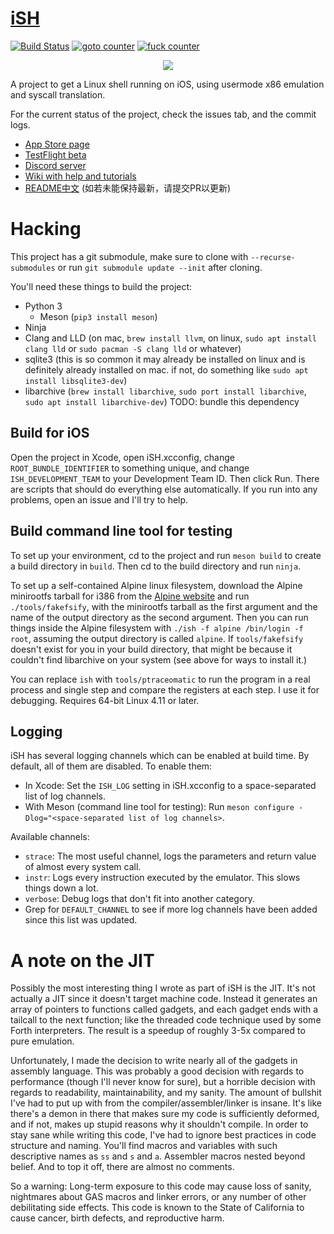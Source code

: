 # [iSH](https://ish.app)

[![Build Status](https://travis-ci.org/ish-app/ish.svg?branch=master)](https://travis-ci.org/ish-app/ish)
[![goto counter](https://img.shields.io/github/search/ish-app/ish/goto.svg)](https://github.com/ish-app/ish/search?q=goto)
[![fuck counter](https://img.shields.io/github/search/ish-app/ish/fuck.svg)](https://github.com/ish-app/ish/search?q=fuck)

<p align="center">
<a href="https://ish.app">
<img src="https://ish.app/assets/github-readme.png">
</a>
</p>

A project to get a Linux shell running on iOS, using usermode x86 emulation and syscall translation.

For the current status of the project, check the issues tab, and the commit logs.

- [App Store page](https://apps.apple.com/us/app/ish-shell/id1436902243)
- [TestFlight beta](https://testflight.apple.com/join/97i7KM8O)
- [Discord server](https://discord.gg/HFAXj44)
- [Wiki with help and tutorials](https://github.com/ish-app/ish/wiki)
- [README中文](https://github.com/ish-app/ish/blob/master/README_ZH.md) (如若未能保持最新，请提交PR以更新)

# Hacking

This project has a git submodule, make sure to clone with `--recurse-submodules` or run `git submodule update --init` after cloning.

You'll need these things to build the project:

 - Python 3
   + Meson (`pip3 install meson`)
 - Ninja
 - Clang and LLD (on mac, `brew install llvm`, on linux, `sudo apt install clang lld` or `sudo pacman -S clang lld` or whatever)
 - sqlite3 (this is so common it may already be installed on linux and is definitely already installed on mac. if not, do something like `sudo apt install libsqlite3-dev`)
 - libarchive (`brew install libarchive`, `sudo port install libarchive`, `sudo apt install libarchive-dev`) TODO: bundle this dependency

## Build for iOS

Open the project in Xcode, open iSH.xcconfig, change `ROOT_BUNDLE_IDENTIFIER` to something unique, and change `ISH_DEVELOPMENT_TEAM` to your Development Team ID. Then click Run. There are scripts that should do everything else automatically. If you run into any problems, open an issue and I'll try to help.

## Build command line tool for testing

To set up your environment, cd to the project and run `meson build` to create a build directory in `build`. Then cd to the build directory and run `ninja`.

To set up a self-contained Alpine linux filesystem, download the Alpine minirootfs tarball for i386 from the [Alpine website](https://alpinelinux.org/downloads/) and run `./tools/fakefsify`, with the minirootfs tarball as the first argument and the name of the output directory as the second argument. Then you can run things inside the Alpine filesystem with `./ish -f alpine /bin/login -f root`, assuming the output directory is called `alpine`. If `tools/fakefsify` doesn't exist for you in your build directory, that might be because it couldn't find libarchive on your system (see above for ways to install it.)

You can replace `ish` with `tools/ptraceomatic` to run the program in a real process and single step and compare the registers at each step. I use it for debugging. Requires 64-bit Linux 4.11 or later.

## Logging

iSH has several logging channels which can be enabled at build time. By default, all of them are disabled. To enable them:

- In Xcode: Set the `ISH_LOG` setting in iSH.xcconfig to a space-separated list of log channels.
- With Meson (command line tool for testing): Run `meson configure -Dlog="<space-separated list of log channels>`.

Available channels:

- `strace`: The most useful channel, logs the parameters and return value of almost every system call.
- `instr`: Logs every instruction executed by the emulator. This slows things down a lot.
- `verbose`: Debug logs that don't fit into another category.
- Grep for `DEFAULT_CHANNEL` to see if more log channels have been added since this list was updated.

# A note on the JIT

Possibly the most interesting thing I wrote as part of iSH is the JIT. It's not actually a JIT since it doesn't target machine code. Instead it generates an array of pointers to functions called gadgets, and each gadget ends with a tailcall to the next function; like the threaded code technique used by some Forth interpreters. The result is a speedup of roughly 3-5x compared to pure emulation.

Unfortunately, I made the decision to write nearly all of the gadgets in assembly language. This was probably a good decision with regards to performance (though I'll never know for sure), but a horrible decision with regards to readability, maintainability, and my sanity. The amount of bullshit I've had to put up with from the compiler/assembler/linker is insane. It's like there's a demon in there that makes sure my code is sufficiently deformed, and if not, makes up stupid reasons why it shouldn't compile. In order to stay sane while writing this code, I've had to ignore best practices in code structure and naming. You'll find macros and variables with such descriptive names as `ss` and `s` and `a`. Assembler macros nested beyond belief. And to top it off, there are almost no comments.

So a warning: Long-term exposure to this code may cause loss of sanity, nightmares about GAS macros and linker errors, or any number of other debilitating side effects. This code is known to the State of California to cause cancer, birth defects, and reproductive harm.
